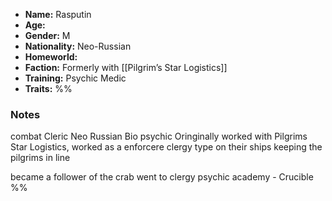 - **Name:** Rasputin
- **Age:** 
- **Gender:** M
- **Nationality:** Neo-Russian 
- **Homeworld:** 
- **Faction:** Formerly with [[Pilgrim’s Star Logistics]]
- **Training:** Psychic Medic
- **Traits:** 
%%
### Notes
combat Cleric
Neo Russian
Bio psychic
Oringinally worked with Pilgrims Star Logistics, worked as a enforcere clergy type on their ships keeping the pilgrims in line

became a follower of the crab
went to clergy psychic academy - Crucible
%%